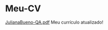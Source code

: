 # Meu-CV
[JulianaBueno-QA.pdf](https://github.com/julianaceciliabueno/Meu-CV/files/9462167/JulianaBueno-QA.pdf)
Meu currículo atualizado!
